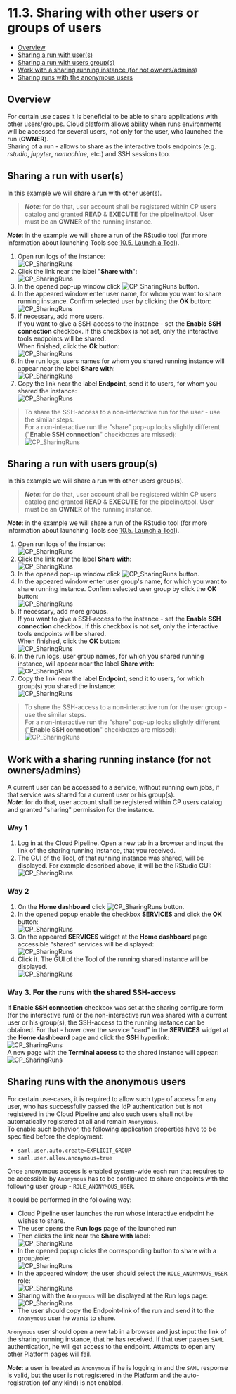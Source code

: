 # 11.3. Sharing with other users or groups of users

- [Overview](#overview)
- [Sharing a run with user(s)](#sharing-a-run-with-users)
- [Sharing a run with users group(s)](#sharing-a-run-with-users-groups)
- [Work with a sharing running instance (for not owners/admins)](#work-with-a-sharing-running-instance-for-not-ownersadmins)
- [Sharing runs with the anonymous users](#sharing-runs-with-the-anonymous-users)

## Overview

For certain use cases it is beneficial to be able to share applications with other users/groups. Cloud platform allows ability when runs environments will be accessed for several users, not only for the user, who launched the run (**OWNER**).  
Sharing of a run - allows to share as the interactive tools endpoints (e.g. _rstudio_, _jupyter_, _nomachine_, etc.) and SSH sessions too.

## Sharing a run with user(s)

In this example we will share a run with other user(s).  
> **_Note_**: for do that, user account shall be registered within CP users catalog and granted **READ** & **EXECUTE** for the pipeline/tool. User must be an **OWNER** of the running instance.

**_Note_**: in the example we will share a run of the RStudio tool (for more information about launching Tools see [10.5. Launch a Tool](../10_Manage_Tools/10.5._Launch_a_Tool.md)).

1. Open run logs of the instance:  
    ![CP_SharingRuns](attachments/SharingRuns_01.png)
2. Click the link near the label "**Share with**":  
    ![CP_SharingRuns](attachments/SharingRuns_02.png)
3. In the opened pop-up window click ![CP_SharingRuns](attachments/SharingRuns_03.png) button.
4. In the appeared window enter user name, for whom you want to share running instance. Confirm selected user by clicking the **OK** button:  
    ![CP_SharingRuns](attachments/SharingRuns_04.png)
5. If necessary, add more users.  
    If you want to give a SSH-access to the instance - set the **Enable SSH connection** checkbox. If this checkbox is not set, only the interactive tools endpoints will be shared.  
    When finished, click the **Ok** button:  
    ![CP_SharingRuns](attachments/SharingRuns_05.png)
6. In the run logs, users names for whom you shared running instance will appear near the label **Share with**:  
    ![CP_SharingRuns](attachments/SharingRuns_06.png)
7. Copy the link near the label **Endpoint**, send it to users, for whom you shared the instance:  
    ![CP_SharingRuns](attachments/SharingRuns_07.png)

> To share the SSH-access to a non-interactive run for the user - use the similar steps.  
> For a non-interactive run the "share" pop-up looks slightly different ("**Enable SSH connection**" checkboxes are missed):  
> ![CP_SharingRuns](attachments/SharingRuns_19.png)

## Sharing a run with users group(s)

In this example we will share a run with other users group(s).  
> **_Note_**: for do that, user account shall be registered within CP users catalog and granted **READ** & **EXECUTE** for the pipeline/tool. User must be an **OWNER** of the running instance.

**_Note_**: in the example we will share a run of the RStudio tool (for more information about launching Tools see [10.5. Launch a Tool](../10_Manage_Tools/10.5._Launch_a_Tool.md)).

1. Open run logs of the instance:  
    ![CP_SharingRuns](attachments/SharingRuns_01.png)
2. Click the link near the label **Share with**:  
    ![CP_SharingRuns](attachments/SharingRuns_02.png)
3. In the opened pop-up window click ![CP_SharingRuns](attachments/SharingRuns_08.png) button.
4. In the appeared window enter user group's name, for which you want to share running instance. Confirm selected user group by click the **OK** button:  
    ![CP_SharingRuns](attachments/SharingRuns_09.png)
5. If necessary, add more groups.  
    If you want to give a SSH-access to the instance - set the **Enable SSH connection** checkbox. If this checkbox is not set, only the interactive tools endpoints will be shared.  
    When finished, click the **OK** button:  
    ![CP_SharingRuns](attachments/SharingRuns_10.png)
6. In the run logs, user group names, for which you shared running instance, will appear near the label **Share with**:  
    ![CP_SharingRuns](attachments/SharingRuns_15.png)
7. Copy the link near the label **Endpoint**, send it to users, for which group(s) you shared the instance:  
    ![CP_SharingRuns](attachments/SharingRuns_07.png)

> To share the SSH-access to a non-interactive run for the user group - use the similar steps.  
> For a non-interactive run the "share" pop-up looks slightly different ("**Enable SSH connection**" checkboxes are missed):  
> ![CP_SharingRuns](attachments/SharingRuns_20.png)

## Work with a sharing running instance (for not owners/admins)

A current user can be accessed to a service, without running own jobs, if that service was shared for a current user or his group(s).  
**_Note_**: for do that, user account shall be registered within CP users catalog and granted "sharing" permission for the instance.

### Way 1

1. Log in at the Cloud Pipeline. Open a new tab in a browser and input the link of the sharing running instance, that you received.
2. The GUI of the Tool, of that running instance was shared, will be displayed. For example described above, it will be the RStudio GUI:  
    ![CP_SharingRuns](attachments/SharingRuns_11.png)

### Way 2

1. On the **Home dashboard** click ![CP_SharingRuns](attachments/SharingRuns_12.png) button.
2. In the opened popup enable the checkbox **SERVICES** and click the **OK** button:  
    ![CP_SharingRuns](attachments/SharingRuns_13.png)
3. On the appeared **SERVICES** widget at the **Home dashboard** page accessible "shared" services will be displayed:  
    ![CP_SharingRuns](attachments/SharingRuns_14.png)
4. Click it. The GUI of the Tool of the running shared instance will be displayed.  
    ![CP_SharingRuns](attachments/SharingRuns_16.png)

### Way 3. For the runs with the shared SSH-access

If **Enable SSH connection** checkbox was set at the sharing configure form (for the interactive run) or the non-interactive run was shared with a current user or his group(s), the SSH-access to the running instance can be obtained. For that - hover over the service "card" in the **SERVICES** widget at the **Home dashboard** page and click the **SSH** hyperlink:  
    ![CP_SharingRuns](attachments/SharingRuns_17.png)  
    A new page with the **Terminal access** to the shared instance will appear:  
    ![CP_SharingRuns](attachments/SharingRuns_18.png)

## Sharing runs with the anonymous users

For certain use-cases, it is required to allow such type of access for any user, who has successfully passed the IdP authentication but is not registered in the Cloud Pipeline and also such users shall not be automatically registered at all and remain `Anonymous`.  
To enable such behavior, the following application properties have to be specified before the deployment:

- `saml.user.auto.create=EXPLICIT_GROUP`
- `saml.user.allow.anonymous=true`

Once anonymous access is enabled system-wide each run that requires to be accessible by `Anonymous` has to be configured to share endpoints with the following user group - `ROLE_ANONYMOUS_USER`.

It could be performed in the following way:

- Cloud Pipeline user launches the run whose interactive endpoint he wishes to share.
- The user opens the **Run logs** page of the launched run
- Then clicks the link near the **Share with** label:  
    ![CP_SharingRuns](../../release_notes/v.0.15/attachments/RN015_EndpointToAnonymous_01.png)
- In the opened popup clicks the corresponding button to share with a group/role:  
    ![CP_SharingRuns](../../release_notes/v.0.15/attachments/RN015_EndpointToAnonymous_02.png)
- In the appeared window, the user should select the `ROLE_ANONYMOUS_USER` role:  
    ![CP_SharingRuns](../../release_notes/v.0.15/attachments/RN015_EndpointToAnonymous_03.png)
- Sharing with the `Anonymous` will be displayed at the Run logs page:  
    ![CP_SharingRuns](../../release_notes/v.0.15/attachments/RN015_EndpointToAnonymous_04.png)
- The user should copy the Endpoint-link of the run and send it to the `Anonymous` user he wants to share.

`Anonymous` user should open a new tab in a browser and just input the link of the sharing running instance, that he has received. If that user passes `SAML` authentication, he will get access to the endpoint. Attempts to open any other Platform pages will fail.

**_Note_**: a user is treated as `Anonymous` if he is logging in and the `SAML` response is valid, but the user is not registered in the Platform and the auto-registration (of any kind) is not enabled.
